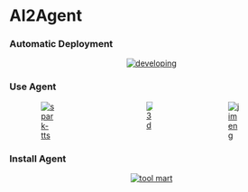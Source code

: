 # AI2Agent

###  Automatic Deployment

<div align="center">

[![developing](https://img.youtube.com/vi/r5VP8bDLD9s/0.jpg)](https://youtu.be/r5VP8bDLD9s)

</div>

###  Use Agent

<div style="display:flex; justify-content: space-around;">
    <a href="https://youtu.be/b3Ym69arLGw" target="_blank" >
        <img src="https://img.youtube.com/vi/b3Ym69arLGw/0.jpg" alt="spark-tts" style="max-width: 33.33%;">
    </a>
    <a href="https://youtu.be/DhERLlXPK6I" target="_blank" >
        <img src="https://img.youtube.com/vi/DhERLlXPK6I/0.jpg" alt="3d" style="max-width: 33.33%;">
    </a>
    <a href="https://youtu.be/p4cl-FNlW8I" target="_blank" >
        <img src="https://img.youtube.com/vi/p4cl-FNlW8I/0.jpg" alt="jimeng" style="max-width: 33.33%;">
    </a>
</div>

### Install Agent

<div align="center">

[![tool mart](https://img.youtube.com/vi/x-q4Jc4Zukc/0.jpg)](https://youtu.be/x-q4Jc4Zukc)

</div>